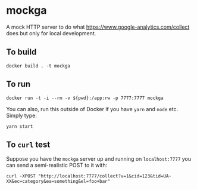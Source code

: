 # mockga

A mock HTTP server to do what https://www.google-analytics.com/collect
does but only for local development.

## To build

    docker build . -t mockga

## To run

    docker run -t -i --rm -v ${pwd}:/app:rw -p 7777:7777 mockga

You can also, run this outside of Docker if you have `yarn` and `node` etc.
Simply type:

    yarn start

## To `curl` test

Suppose you have the `mockga` server up and running on `localhost:7777` you
can send a semi-realistic POST to it with:

    curl -XPOST "http://localhost:7777/collect?v=1&cid=123&tid=UA-XX&ec=category&ea=something&el=foo+bar"
